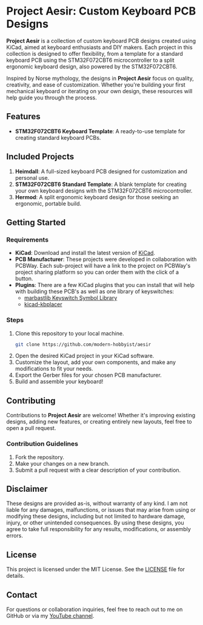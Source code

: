 # Project Aesir: Custom Keyboard PCB Designs

**Project Aesir** is a collection of custom keyboard PCB designs created using KiCad, aimed at keyboard enthusiasts and DIY makers. Each project in this collection is designed to offer flexibility, from a template for a standard keyboard PCB using the STM32F072CBT6 microcontroller to a split ergonomic keyboard design, also powered by the STM32F072CBT6.

Inspired by Norse mythology, the designs in **Project Aesir** focus on quality, creativity, and ease of customization. Whether you're building your first mechanical keyboard or iterating on your own design, these resources will help guide you through the process.

## Features
- **STM32F072CBT6 Keyboard Template**: A ready-to-use template for creating standard keyboard PCBs.

## Included Projects
1. **Heimdall**: A full-sized keyboard PCB designed for customization and personal use.
2. **STM32F072CBT6 Standard Template**: A blank template for creating your own keyboard designs with the STM32F072CBT6 microcontroller.
3. **Hermod**: A split ergonomic keyboard design for those seeking an ergonomic, portable build.

## Getting Started

### Requirements
- **KiCad**: Download and install the latest version of [KiCad](https://www.kicad.org/download/).
- **PCB Manufacturer**: These projects were developed in collaboration with PCBWay. Each sub-project will have a link to the project on PCBWay's project sharing platform so you can order them with the click of a button.
- **Plugins**: There are a few KiCad plugins that you can install that will help with building these PCB's as well as one library of keyswitches:
  - [marbastlib Keyswitch Symbol Library](https://github.com/ebastler/marbastlib)
  - [kicad-kbplacer](https://github.com/adamws/kicad-kbplacer)

### Steps
1. Clone this repository to your local machine.
    ```bash
    git clone https://github.com/modern-hobbyist/aesir
    ```
2. Open the desired KiCad project in your KiCad software.
3. Customize the layout, add your own components, and make any modifications to fit your needs.
4. Export the Gerber files for your chosen PCB manufacturer.
5. Build and assemble your keyboard!

## Contributing
Contributions to **Project Aesir** are welcome! Whether it's improving existing designs, adding new features, or creating entirely new layouts, feel free to open a pull request.

### Contribution Guidelines
1. Fork the repository.
2. Make your changes on a new branch.
3. Submit a pull request with a clear description of your contribution.

## Disclaimer
These designs are provided as-is, without warranty of any kind. I am not liable for any damages, malfunctions, or issues that may arise from using or modifying these designs, including but not limited to hardware damage, injury, or other unintended consequences. By using these designs, you agree to take full responsibility for any results, modifications, or assembly errors.

## License
This project is licensed under the MIT License. See the [LICENSE](LICENSE) file for details.

## Contact
For questions or collaboration inquiries, feel free to reach out to me on GitHub or via my [YouTube channel](https://www.youtube.com/ModernHobbyist).

